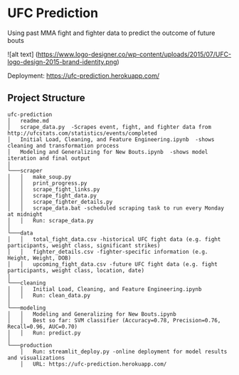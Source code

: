 # UFC Prediction
Using past MMA fight and fighter data to predict the outcome of future bouts

![alt text] (https://www.logo-designer.co/wp-content/uploads/2015/07/UFC-logo-design-2015-brand-identity.png)

Deployment: https://ufc-prediction.herokuapp.com/

## Project Structure
```
ufc-prediction
│   readme.md
│   scrape_data.py  -Scrapes event, fight, and fighter data from http://ufcstats.com/statistics/events/completed
│   Initial Load, Cleaning, and Feature Engineering.ipynb  -shows cleaning and transformation process
│   Modeling and Generalizing for New Bouts.ipynb  -shows model iteration and final output
│
└───scraper
│   │   make_soup.py
│   │   print_progress.py 
│   │   scrape_fight_links.py
│   │   scrape_fight_data.py
│   │   scrape_fighter_details.py
│   │   scrape_data.bat -scheduled scraping task to run every Monday at midnight
│   │   Run: scrape_data.py
│
└───data
│   │   total_fight_data.csv -historical UFC fight data (e.g. fight participants, weight class, significant strikes)
│   │   fighter_details.csv -fighter-specific information (e.g. Height, Weight, DOB)
│   │   upcoming_fight_data.csv -future UFC fight data (e.g. fight participants, weight class, location, date)
│
└───cleaning
│   │   Initial Load, Cleaning, and Feature Engineering.ipynb
│   │   Run: clean_data.py
│  
└───modeling
│   │   Modeling and Generalizing for New Bouts.ipynb
│   │   Best so far: SVM classifier (Accuracy=0.78, Precision=0.76, Recall=0.96, AUC=0.70)
│   │   Run: predict.py
│
└───production
    │   Run: streamlit_deploy.py -online deployment for model results and visualizations
    │   URL: https://ufc-prediction.herokuapp.com/

